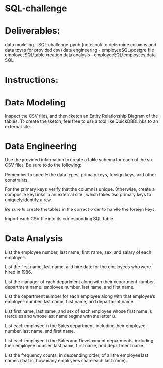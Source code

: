 # SQL-challenge

# Deliverables: 
data modeling - SQL-challenge.ipynb (notebook to determine columns and data tpyes for provided csv)
data engineering -  employeeSQL\postgre file
                    employeeSQL\table creation
data analysis - employeeSQL\employees data SQL

# Instructions:
# <bold>Data Modeling<bold>
Inspect the CSV files, and then sketch an Entity Relationship Diagram of the tables. To create the sketch, feel free to use a tool like QuickDBDLinks to an external site..

# <bold>Data Engineering<bold>
Use the provided information to create a table schema for each of the six CSV files. Be sure to do the following:

Remember to specify the data types, primary keys, foreign keys, and other constraints.

For the primary keys, verify that the column is unique. Otherwise, create a composite keyLinks to an external site., which takes two primary keys to uniquely identify a row.

Be sure to create the tables in the correct order to handle the foreign keys.

Import each CSV file into its corresponding SQL table.

# <bold>Data Analysis<bold>
List the employee number, last name, first name, sex, and salary of each employee.

List the first name, last name, and hire date for the employees who were hired in 1986.

List the manager of each department along with their department number, department name, employee number, last name, and first name.

List the department number for each employee along with that employee’s employee number, last name, first name, and department name.

List first name, last name, and sex of each employee whose first name is Hercules and whose last name begins with the letter B.

List each employee in the Sales department, including their employee number, last name, and first name.

List each employee in the Sales and Development departments, including their employee number, last name, first name, and department name.

List the frequency counts, in descending order, of all the employee last names (that is, how many employees share each last name).
